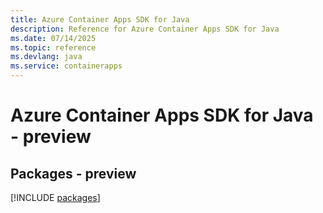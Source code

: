 ```yaml
---
title: Azure Container Apps SDK for Java
description: Reference for Azure Container Apps SDK for Java
ms.date: 07/14/2025
ms.topic: reference
ms.devlang: java
ms.service: containerapps
---
```

# Azure Container Apps SDK for Java - preview
## Packages - preview
[!INCLUDE [packages](container-apps-index.md)]